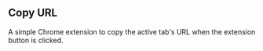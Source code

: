 ## Copy URL

A simple Chrome extension to copy the active tab's URL when the extension button is clicked.
